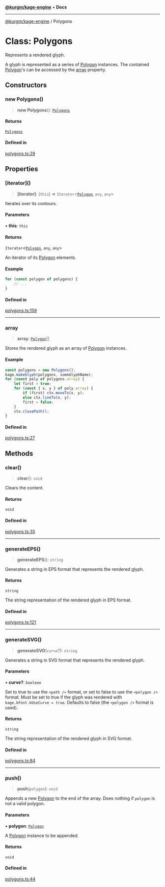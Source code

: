 [**@kurgm/kage-engine**](../README.md) • **Docs**

***

[@kurgm/kage-engine](../README.md) / Polygons

# Class: Polygons

Represents a rendered glyph.

A glyph is represented as a series of [Polygon](Polygon.md) instances.
The contained [Polygon](Polygon.md)'s can be accessed by the [array](Polygons.md#array) property.

## Constructors

### new Polygons()

> **new Polygons**(): [`Polygons`](Polygons.md)

#### Returns

[`Polygons`](Polygons.md)

#### Defined in

[polygons.ts:29](https://github.com/kurgm/kage-engine/blob/master/src/polygons.ts#L29)

## Properties

### \[iterator\]()

> **\[iterator\]**: (`this`) => `Iterator`\<[`Polygon`](Polygon.md), `any`, `any`\>

Iterates over its contours.

#### Parameters

• **this**: `this`

#### Returns

`Iterator`\<[`Polygon`](Polygon.md), `any`, `any`\>

An iterator of its [Polygon](Polygon.md) elements.

#### Example

```ts
for (const polygon of polygons) {
	// ...
}
```

#### Defined in

[polygons.ts:159](https://github.com/kurgm/kage-engine/blob/master/src/polygons.ts#L159)

***

### array

> **array**: [`Polygon`](Polygon.md)[]

Stores the rendered glyph as an array of [Polygon](Polygon.md) instances.

#### Example

```ts
const polygons = new Polygons();
kage.makeGlyph(polygons, someGlyphName);
for (const poly of polygons.array) {
	let first = true;
	for (const { x, y } of poly.array) {
		if (first) ctx.moveTo(x, y);
		else ctx.lineTo(x, y);
		first = false;
	}
	ctx.closePath();
}
```

#### Defined in

[polygons.ts:27](https://github.com/kurgm/kage-engine/blob/master/src/polygons.ts#L27)

## Methods

### clear()

> **clear**(): `void`

Clears the content.

#### Returns

`void`

#### Defined in

[polygons.ts:35](https://github.com/kurgm/kage-engine/blob/master/src/polygons.ts#L35)

***

### generateEPS()

> **generateEPS**(): `string`

Generates a string in EPS format that represents the rendered glyph.

#### Returns

`string`

The string representation of the rendered glyph in EPS format.

#### Defined in

[polygons.ts:121](https://github.com/kurgm/kage-engine/blob/master/src/polygons.ts#L121)

***

### generateSVG()

> **generateSVG**(`curve`?): `string`

Generates a string in SVG format that represents the rendered glyph.

#### Parameters

• **curve?**: `boolean`

Set to true to use the `<path />` format, or set to false to
use the `<polygon />` format. Must be set to true if the glyph was rendered
with `kage.kFont.kUseCurve = true`. Defaults to false (the `<polygon />` format
is used).

#### Returns

`string`

The string representation of the rendered glyph in SVG format.

#### Defined in

[polygons.ts:84](https://github.com/kurgm/kage-engine/blob/master/src/polygons.ts#L84)

***

### push()

> **push**(`polygon`): `void`

Appends a new [Polygon](Polygon.md) to the end of the array.
Does nothing if `polygon` is not a valid polygon.

#### Parameters

• **polygon**: [`Polygon`](Polygon.md)

A [Polygon](Polygon.md) instance to be appended.

#### Returns

`void`

#### Defined in

[polygons.ts:44](https://github.com/kurgm/kage-engine/blob/master/src/polygons.ts#L44)
